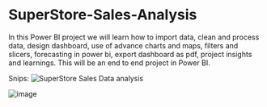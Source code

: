 # SuperStore-Sales-Analysis
In this Power BI project we will learn how to import data, clean and process data, design dashboard, use of advance charts and maps, filters and slicers, forecasting in power bi, export dashboard as pdf, project insights and learnings. This will be an end to end project in Power BI.

Snips:
![SuperStore Sales Data analysis](https://github.com/DayWithU/SuperStore-Sales-Analysis/assets/53249460/44b0b88f-e418-4747-91e6-e3cc102ee7b3)


![image](https://github.com/DayWithU/SuperStore-Sales-Analysis/assets/53249460/1c452781-5907-4392-9344-83f58466b79c)
